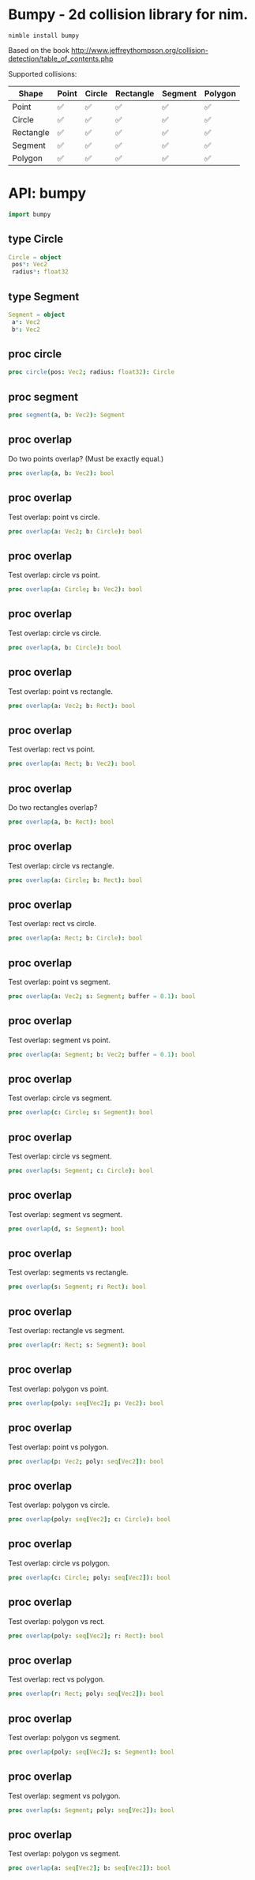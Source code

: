 # Bumpy - 2d collision library for nim.

`nimble install bumpy`

Based on the book http://www.jeffreythompson.org/collision-detection/table_of_contents.php


Supported collisions:

Shape         | Point         | Circle        | Rectangle     | Segment       | Polygon       |
------------- | ------------- | ------------- | ------------- | ------------- | ------------- |
Point         | ✅           | ✅            | ✅           | ✅            | ✅           |
Circle        | ✅           | ✅            | ✅           | ✅            | ✅           |
Rectangle     | ✅           | ✅            | ✅           | ✅            | ✅           |
Segment       | ✅           | ✅            | ✅           | ✅            | ✅           |
Polygon       | ✅           | ✅            | ✅           | ✅            | ✅           |


# API: bumpy

```nim
import bumpy
```

## **type** Circle


```nim
Circle = object
 pos*: Vec2
 radius*: float32
```

## **type** Segment


```nim
Segment = object
 a*: Vec2
 b*: Vec2
```

## **proc** circle


```nim
proc circle(pos: Vec2; radius: float32): Circle
```

## **proc** segment


```nim
proc segment(a, b: Vec2): Segment
```

## **proc** overlap

Do two points overlap? (Must be exactly equal.)

```nim
proc overlap(a, b: Vec2): bool
```

## **proc** overlap

Test overlap: point vs circle.

```nim
proc overlap(a: Vec2; b: Circle): bool
```

## **proc** overlap

Test overlap: circle vs point.

```nim
proc overlap(a: Circle; b: Vec2): bool
```

## **proc** overlap

Test overlap: circle vs circle.

```nim
proc overlap(a, b: Circle): bool
```

## **proc** overlap

Test overlap: point vs rectangle.

```nim
proc overlap(a: Vec2; b: Rect): bool
```

## **proc** overlap

Test overlap: rect vs point.

```nim
proc overlap(a: Rect; b: Vec2): bool
```

## **proc** overlap

Do two rectangles overlap?

```nim
proc overlap(a, b: Rect): bool
```

## **proc** overlap

Test overlap: circle vs rectangle.

```nim
proc overlap(a: Circle; b: Rect): bool
```

## **proc** overlap

Test overlap: rect vs circle.

```nim
proc overlap(a: Rect; b: Circle): bool
```

## **proc** overlap

Test overlap: point vs segment.

```nim
proc overlap(a: Vec2; s: Segment; buffer = 0.1): bool
```

## **proc** overlap

Test overlap: segment vs point.

```nim
proc overlap(a: Segment; b: Vec2; buffer = 0.1): bool
```

## **proc** overlap

Test overlap: circle vs segment.

```nim
proc overlap(c: Circle; s: Segment): bool
```

## **proc** overlap

Test overlap: circle vs segment.

```nim
proc overlap(s: Segment; c: Circle): bool
```

## **proc** overlap

Test overlap: segment vs segment.

```nim
proc overlap(d, s: Segment): bool
```

## **proc** overlap

Test overlap: segments vs rectangle.

```nim
proc overlap(s: Segment; r: Rect): bool
```

## **proc** overlap

Test overlap: rectangle vs segment.

```nim
proc overlap(r: Rect; s: Segment): bool
```

## **proc** overlap

Test overlap: polygon vs point.

```nim
proc overlap(poly: seq[Vec2]; p: Vec2): bool
```

## **proc** overlap

Test overlap: point vs polygon.

```nim
proc overlap(p: Vec2; poly: seq[Vec2]): bool
```

## **proc** overlap

Test overlap: polygon vs circle.

```nim
proc overlap(poly: seq[Vec2]; c: Circle): bool
```

## **proc** overlap

Test overlap: circle vs polygon.

```nim
proc overlap(c: Circle; poly: seq[Vec2]): bool
```

## **proc** overlap

Test overlap: polygon vs rect.

```nim
proc overlap(poly: seq[Vec2]; r: Rect): bool
```

## **proc** overlap

Test overlap: rect vs polygon.

```nim
proc overlap(r: Rect; poly: seq[Vec2]): bool
```

## **proc** overlap

Test overlap: polygon vs segment.

```nim
proc overlap(poly: seq[Vec2]; s: Segment): bool
```

## **proc** overlap

Test overlap: segment vs polygon.

```nim
proc overlap(s: Segment; poly: seq[Vec2]): bool
```

## **proc** overlap

Test overlap: polygon vs segment.

```nim
proc overlap(a: seq[Vec2]; b: seq[Vec2]): bool
```
